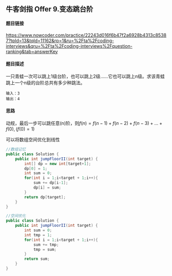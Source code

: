 ## 牛客剑指 Offer 9.变态跳台阶

#### 题目链接

https://www.nowcoder.com/practice/22243d016f6b47f2a6928b4313c85387?tpId=13&tqId=11162&rp=1&ru=%2Fta%2Fcoding-interviews&qru=%2Fta%2Fcoding-interviews%2Fquestion-ranking&tab=answerKey

#### 题目描述

一只青蛙一次可以跳上1级台阶，也可以跳上2级……它也可以跳上n级。求该青蛙跳上一个n级的台阶总共有多少种跳法。

```
输入：3
输出：4
```

#### 思路

动规，最后一步可以跳任意(n)阶，则$f(n)=f(n-1)+f(n-2)+f(n-3)+...+f(0), (f(0)=1)$

可以将数组空间优化到线性

```java
//数组记忆
public class Solution {
    public int jumpFloorII(int target) {
        int[] dp = new int[target+1];
        dp[0] = 1;
        int sum = 0;
        for(int i = 1;i<target + 1;i++){
            sum += dp[i-1];
            dp[i] = sum;
        }
        return dp[target];
    }
}
```

```java
//空间优化
public class Solution {
    public int jumpFloorII(int target) {
        int sum = 0;
        int tmp = 1;
        for(int i = 1;i<target + 1;i++){
            sum += tmp;
            tmp = sum;
        }
        return sum;
    }
}
```

